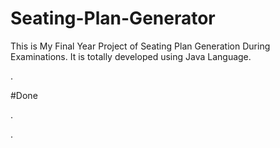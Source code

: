 # Seating-Plan-Generator

This is My Final Year Project of Seating Plan Generation During Examinations. It is totally developed using Java Language.


















































































.





















































#Done










































































































.




































































































































































































































































































































































































































































































.






































